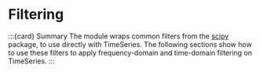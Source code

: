 # Filtering

:::{card} Summary
The [](api/ktk.filters.rst) module wraps common filters from the [scipy](https://scipy.org) package, to use directly with TimeSeries. The following sections show how to use these filters to apply frequency-domain and time-domain filtering on TimeSeries.
:::

```{tableofcontents}
```
